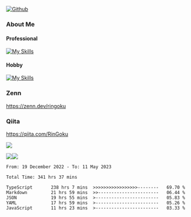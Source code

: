 [![Github](https://img.shields.io/github/followers/RinGoku?label=Follow&style=social)](https://github.com/skyt-a)

### About Me
#### Professional
[![My Skills](https://skillicons.dev/icons?i=react,ts,js,nodejs,java,graphql,firebase,githubactions&theme=light)](https://skillicons.dev)
#### Hobby
[![My Skills](https://skillicons.dev/icons?i=unity,rust,py&theme=light)](https://skillicons.dev)

### Zenn
https://zenn.dev/ringoku
### Qiita
https://qiita.com/RinGoku


![](https://github-profile-summary-cards.vercel.app/api/cards/profile-details?username=skyt-a&theme=default)

![](https://github-profile-summary-cards.vercel.app/api/cards/repos-per-language?username=skyt-a&theme=default)![](https://github-profile-summary-cards.vercel.app/api/cards/stats?username=RinGoku&theme=default)

<!--START_SECTION:waka-->

```text
From: 19 December 2022 - To: 11 May 2023

Total Time: 341 hrs 37 mins

TypeScript       238 hrs 7 mins  >>>>>>>>>>>>>>>>>--------   69.70 %
Markdown         21 hrs 59 mins  >>-----------------------   06.44 %
JSON             19 hrs 55 mins  >------------------------   05.83 %
YAML             17 hrs 59 mins  >------------------------   05.26 %
JavaScript       11 hrs 23 mins  >------------------------   03.33 %
```

<!--END_SECTION:waka-->
